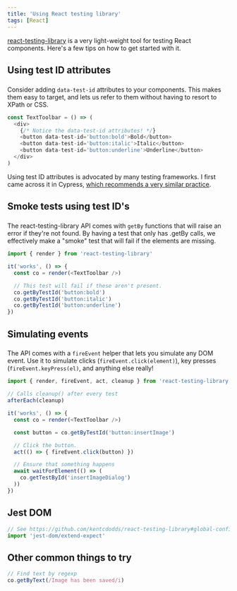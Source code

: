 ```yaml
---
title: 'Using React testing library'
tags: [React]
---
```


[react-testing-library](https://github.com/testing-library/react-testing-library) is a very light-weight tool for testing React components. Here's a few tips on how to get started with it.

## Using test ID attributes

###

<!-- {.-literate-style} -->

Consider adding `data-test-id` attributes to your components. This makes them easy to target, and lets us refer to them without having to resort to XPath or CSS.

```js
const TextToolbar = () => (
  <div>
    {/* Notice the data-test-id attributes! */}
    <button data-test-id='button:bold'>Bold</button>
    <button data-test-id='button:italic'>Italic</button>
    <button data-test-id='button:underline'>Underline</button>
  </div>
)
```

Using test ID attributes is advocated by many testing frameworks. I first came across it in Cypress, [which recommends a very similar practice](https://docs.cypress.io/guides/references/best-practices.html#Selecting-Elements).

## Smoke tests using test ID's

###

<!-- {.-literate-style} -->

The react-testing-library API comes with `getBy` functions that will raise an error if they're not found. By having a test that only has .getBy calls, we effectively make a "smoke" test that will fail if the elements are missing.

```js
import { render } from 'react-testing-library'

it('works', () => {
  const co = render(<TextToolbar />)

  // This test will fail if these aren't present.
  co.getByTestId('button:bold')
  co.getByTestId('button:italic')
  co.getByTestId('button:underline')
})
```

## Simulating events

###

<!-- {.-literate-style} -->

The API comes with a `fireEvent` helper that lets you simulate any DOM event. Use it to simulate clicks (`fireEvent.click(element)`), key presses (`fireEvent.keyPress(el)`, and anything else really!

```js
import { render, fireEvent, act, cleanup } from 'react-testing-library'

// Calls cleanup() after every test
afterEach(cleanup)

it('works', () => {
  const co = render(<TextToolbar />)

  const button = co.getByTestId('button:insertImage')

  // Click the button.
  act(() => { fireEvent.click(button) })

  // Ensure that something happens
  await waitForElement(() => (
    co.getTestById('insertImageDialog')
  ))
})
```

## Jest DOM

```js
// See https://github.com/kentcdodds/react-testing-library#global-config
import 'jest-dom/extend-expect'
```

## Other common things to try

```js
// Find text by regexp
co.getByText(/Image has been saved/i)
```
